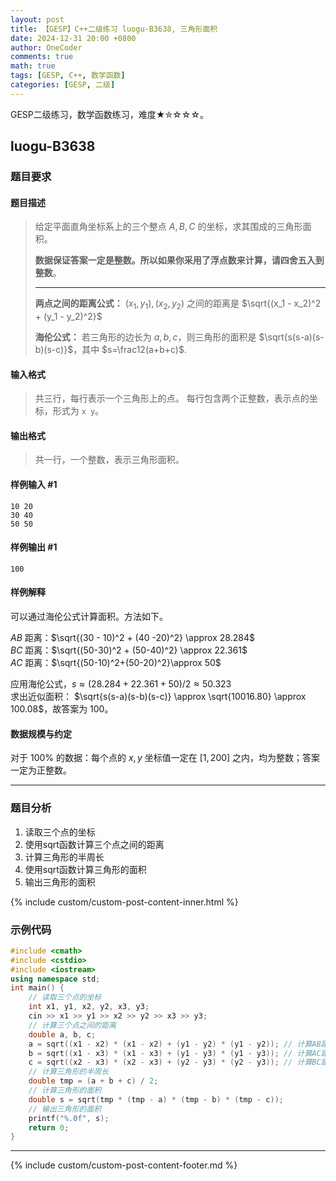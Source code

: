 ```yaml
---
layout: post
title: 【GESP】C++二级练习 luogu-B3638, 三角形面积
date: 2024-12-31 20:00 +0800
author: OneCoder
comments: true
math: true
tags: [GESP, C++, 数学函数]
categories: [GESP, 二级]
---
```

GESP二级练习，数学函数练习，难度★✮☆☆☆。

<!--more-->

## luogu-B3638

### 题目要求

#### 题目描述

>给定平面直角坐标系上的三个整点 $A, B, C$ 的坐标，求其围成的三角形面积。
>
>**数据保证答案一定是整数。所以如果你采用了浮点数来计算，请四舍五入到整数**。
>
>---
>
>**两点之间的距离公式：** $(x_1, y_1), (x_2, y_2)$ 之间的距离是 $\sqrt{(x_1 - x_2)^2 + (y_1 - y_2)^2}$
>
>**海伦公式：** 若三角形的边长为 $a, b, c$，则三角形的面积是 $\sqrt{s(s-a)(s-b)(s-c)}$，其中 $s=\frac12(a+b+c)$.

#### 输入格式

>共三行，每行表示一个三角形上的点。  每行包含两个正整数，表示点的坐标，形式为 `x y`。

#### 输出格式

>共一行，一个整数，表示三角形面积。

#### 样例输入 #1

```console
10 20
30 40
50 50
```

#### 样例输出 #1

```console
100
```

#### 样例解释

可以通过海伦公式计算面积。方法如下。

$AB$ 距离：$\sqrt{(30 - 10)^2 + (40 -20)^2} \approx 28.284$  
$BC$ 距离：$\sqrt{(50-30)^2 + (50-40)^2} \approx 22.361$  
$AC$ 距离：$\sqrt{(50-10)^2+(50-20)^2}\approx 50$

应用海伦公式，$s \approx (28.284 + 22.361 + 50) / 2 \approx 50.323$  
求出近似面积： $\sqrt{s(s-a)(s-b)(s-c)} \approx \sqrt{10016.80} \approx 100.08$，故答案为 $100$。

#### 数据规模与约定

对于 $100\%$ 的数据：每个点的 $x, y$ 坐标值一定在 $[1, 200]$ 之内，均为整数；答案一定为正整数。

---

### 题目分析

1. 读取三个点的坐标
2. 使用sqrt函数计算三个点之间的距离
3. 计算三角形的半周长
4. 使用sqrt函数计算三角形的面积
5. 输出三角形的面积

{% include custom/custom-post-content-inner.html %}

### 示例代码

```cpp
#include <cmath>
#include <cstdio>
#include <iostream>
using namespace std;
int main() {
    // 读取三个点的坐标
    int x1, y1, x2, y2, x3, y3;
    cin >> x1 >> y1 >> x2 >> y2 >> x3 >> y3;
    // 计算三个点之间的距离
    double a, b, c;
    a = sqrt((x1 - x2) * (x1 - x2) + (y1 - y2) * (y1 - y2)); // 计算AB距离
    b = sqrt((x1 - x3) * (x1 - x3) + (y1 - y3) * (y1 - y3)); // 计算AC距离
    c = sqrt((x2 - x3) * (x2 - x3) + (y2 - y3) * (y2 - y3)); // 计算BC距离
    // 计算三角形的半周长
    double tmp = (a + b + c) / 2;
    // 计算三角形的面积
    double s = sqrt(tmp * (tmp - a) * (tmp - b) * (tmp - c));
    // 输出三角形的面积
    printf("%.0f", s);
    return 0;
}
```

---

{% include custom/custom-post-content-footer.md %}

